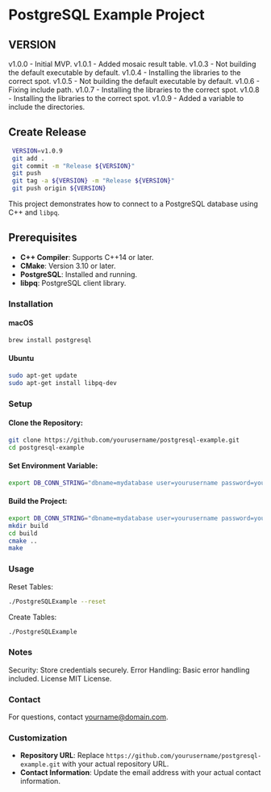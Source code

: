# PostgreSQL Example Project

## VERSION
v1.0.0 - Initial MVP.
v1.0.1 - Added mosaic result table.
v1.0.3 - Not building the default executable by default.
v1.0.4 - Installing the libraries to the correct spot.
v1.0.5 - Not building the default executable by default.
v1.0.6 - Fixing include path.
v1.0.7 - Installing the libraries to the correct spot.
v1.0.8 - Installing the libraries to the correct spot.
v1.0.9 - Added a variable to include the directories.

## Create Release
```bash
 VERSION=v1.0.9
 git add .
 git commit -m "Release ${VERSION}"
 git push
 git tag -a ${VERSION} -m "Release ${VERSION}"
 git push origin ${VERSION}
```

This project demonstrates how to connect to a PostgreSQL database using C++ and `libpq`.

## Prerequisites

- **C++ Compiler**: Supports C++14 or later.
- **CMake**: Version 3.10 or later.
- **PostgreSQL**: Installed and running.
- **libpq**: PostgreSQL client library.

### Installation

#### macOS

```bash
brew install postgresql
```

#### Ubuntu
```bash
sudo apt-get update
sudo apt-get install libpq-dev
```

### Setup
#### Clone the Repository:
```bash
git clone https://github.com/yourusername/postgresql-example.git
cd postgresql-example
```

#### Set Environment Variable:
```bash
export DB_CONN_STRING="dbname=mydatabase user=yourusername password=yourpassword hostaddr=127.0.0.1 port=5432"
```

#### Build the Project:
```bash
export DB_CONN_STRING="dbname=mydatabase user=yourusername password=yourpassword hostaddr=127.0.0.1 port=5432"
mkdir build
cd build
cmake ..
make
```

### Usage
Reset Tables:
```bash
./PostgreSQLExample --reset
```

Create Tables:
```bash
./PostgreSQLExample
```

### Notes
Security: Store credentials securely.
Error Handling: Basic error handling included.
License
MIT License.

### Contact
For questions, contact yourname@domain.com.

### Customization

- **Repository URL**: Replace `https://github.com/yourusername/postgresql-example.git` with your actual repository URL.
- **Contact Information**: Update the email address with your actual contact information.

